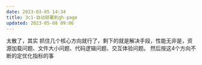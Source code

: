 ```yaml
---
date: 2023-03-05 14:34
title: 3c1-自动部署到gh-page
updated: 2023-05-08 09:06
---
```


太散了，其实 抓住几个核心方向就行了，剩下的就是解决手段，性能无非是，资源加载问题、文件大小问题、代码逻辑问题、交互体验问题。 然后按这4个方向不断的定优化指标的事
